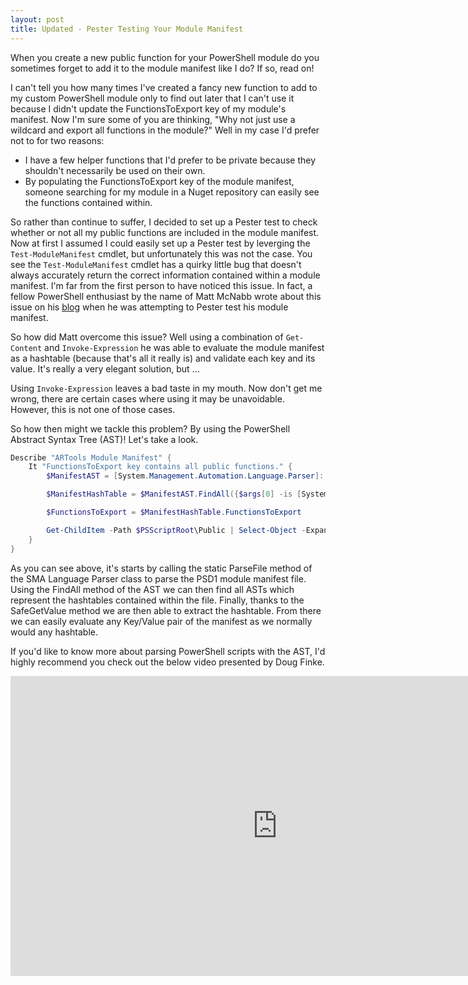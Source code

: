 ```yaml
---
layout: post
title: Updated - Pester Testing Your Module Manifest
---
```

When you create a new public function for your PowerShell module do you sometimes forget to add it to the module manifest like I do? If so, read on!

I can't tell you how many times I've created a fancy new function to add to my custom PowerShell module only to find out later that I can't use it because I didn't update the FunctionsToExport key of my module's manifest. Now I'm sure some of you are thinking, "Why not just use a wildcard and export all functions in the module?" Well in my case I'd prefer not to for two reasons:

+ I have a few helper functions that I'd prefer to be private because they shouldn't necessarily be used on their own.
+ By populating the FunctionsToExport key of the module manifest, someone searching for my module in a Nuget repository can easily see the functions contained within.

So rather than continue to suffer, I decided to set up a Pester test to check whether or not all my public functions are included in the module manifest. Now at first I assumed I could easily set up a Pester test by leverging the ``Test-ModuleManifest`` cmdlet, but unfortunately this was not the case. You see the ``Test-ModuleManifest`` cmdlet has a quirky little bug that doesn't always accurately return the correct information contained within a module manifest. I'm far from the first person to have noticed this issue. In fact, a fellow PowerShell enthusiast by the name of Matt McNabb wrote about this issue on his [blog](http://psescape.azurewebsites.net/pester-testing-your-module-manifest/) when he was attempting to Pester test his module manifest.  

So how did Matt overcome this issue? Well using a combination of ``Get-Content`` and ``Invoke-Expression`` he was able to evaluate the module manifest as a hashtable (because that's all it really is) and validate each key and its value. It's really a very elegant solution, but ...

Using ``Invoke-Expression`` leaves a bad taste in my mouth. Now don't get me wrong, there are certain cases where using it may be unavoidable. However, this is not one of those cases. 

So how then might we tackle this problem? By using the PowerShell Abstract Syntax Tree (AST)! Let's take a look.

```powershell
Describe "ARTools Module Manifest" {
    It "FunctionsToExport key contains all public functions." {
        $ManifestAST = [System.Management.Automation.Language.Parser]::ParseFile("$PSScriptRoot\ARTools.psd1",[ref]$null,[ref]$null)

        $ManifestHashTable = $ManifestAST.FindAll({$args[0] -is [System.Management.Automation.Language.HashtableAst]}, $true).SafeGetValue()

        $FunctionsToExport = $ManifestHashTable.FunctionsToExport

        Get-ChildItem -Path $PSScriptRoot\Public | Select-Object -ExpandProperty BaseName | Where-Object -FilterScript {$_ -notin $FunctionsToExport} | Should Be $Null
    }
}
```
    
As you can see above, it's starts by calling the static ParseFile method of the SMA Language Parser class to parse the PSD1 module manifest file. Using the FindAll method of the AST we can then find all ASTs which represent the hashtables contained within the file. Finally, thanks to the SafeGetValue method we are then able to extract the hashtable. From there we can easily evaluate any Key/Value pair of the manifest as we normally would any hashtable.

If you'd like to know more about parsing PowerShell scripts with the AST, I'd highly recommend you check out the below video presented by Doug Finke.

<iframe width="853" height="480" src="https://www.youtube.com/embed/R8To09xrBMo" frameborder="0" allowfullscreen></iframe><br/>

